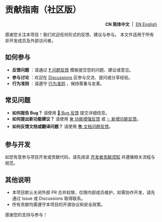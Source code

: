 # 贡献指南（社区版）

<p align="right">
  <strong>CN 简体中文</strong> &nbsp;|&nbsp;
  <a href="https://github.com/ArcesTeam/arcesteam-gradle-plugins/blob/main/.github/lang/en-US/CONTRIBUTING.md" title="English">EN English</a>
</p>

感谢您关注本项目！我们欢迎任何形式的反馈、建议与参与。
本文件适用于所有非开发成员及外部访问者。

## 如何参与

- **反馈问题**
  ：请通过 [❓ 问题反馈](https://github.com/ArcesTeam/arcesteam-gradle-plugins/issues/new?template=03_Question_Report.yaml)
  模板提交您的问题、建议或意见。
- **参与讨论**
  ：欢迎在 [Discussions](https://github.com/orgs/ArcesTeam/discussions)
  区参与交流、提问或分享经验。
- **行为准则**
  ：请遵守 [行为准则](https://github.com/ArcesTeam/arcesteam-gradle-plugins/blob/main/.github/lang/zh-CN/CODE_OF_CONDUCT.md)
  ，保持尊重与友善。

## 常见问题

- **如何报告 Bug？**
  请使用 [🐛 Bug 反馈](https://github.com/ArcesTeam/arcesteam-gradle-plugins/issues/new?template=01_Bug_Report.yaml)
  提交详细信息。
- **如何提出新功能建议？**
  请使用 [🛠️ 功能增强反馈](https://github.com/ArcesTeam/arcesteam-gradle-plugins/issues/new?template=04_Enhancement_Report.yaml)
  或 [✨ 新增功能反馈](https://github.com/ArcesTeam/arcesteam-gradle-plugins/issues/new?template=05_Feature_Report.yaml)。
- **如何反馈文档或翻译问题？**
  请使用 [📚️ 文档问题反馈](https://github.com/ArcesTeam/arcesteam-gradle-plugins/issues/new?template=06_Documentation_Report.yaml)。

## 参与开发

如您有意参与项目开发或贡献代码，请先阅读 [开发者贡献须知](https://github.com/ArcesTeam/arcesteam-gradle-plugins/blob/main/.github/lang/zh-CN/CONTRIBUTING-DEV.md)
并遵循相关流程与规范。

## 其他说明

- 本项目默认关闭外部 PR 合并权限，仅限内部成员维护。如需协作开发，请先通过 Issue 或
  Discussions 取得联系。
- 所有贡献均需遵守本项目的开源协议和安全政策。

感谢您的支持与参与！
